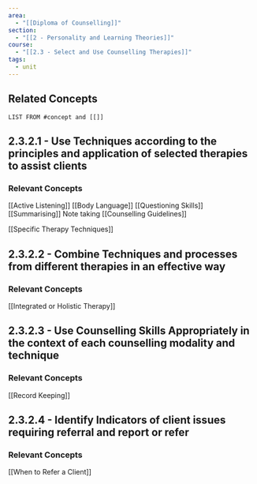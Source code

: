 ```yaml
---
area:
  - "[[Diploma of Counselling]]"
section:
  - "[[2 - Personality and Learning Theories]]"
course:
  - "[[2.3 - Select and Use Counselling Therapies]]"
tags:
  - unit
---
```

## Related Concepts
```dataview
LIST FROM #concept and [[]]
```

## 2.3.2.1 - Use Techniques according to the principles and application of selected therapies to assist clients
### Relevant Concepts
[[Active Listening]]
[[Body Language]]
[[Questioning Skills]]
[[Summarising]]
Note taking
[[Counselling Guidelines]]

[[Specific Therapy Techniques]]
## 2.3.2.2 - Combine Techniques and processes from different therapies in an effective way
### Relevant Concepts
[[Integrated or Holistic Therapy]]
## 2.3.2.3 - Use Counselling Skills Appropriately in the context of each counselling modality and technique
### Relevant Concepts
[[Record Keeping]]
## 2.3.2.4 - Identify Indicators of client issues requiring referral and report or refer
### Relevant Concepts
[[When to Refer a Client]]
